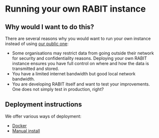 # Running your own RABIT instance

## Why would I want to do this?

There are several reasons why you would want to run your own instance instead of using [our public one](https://rabit2022.cloud.edu.au/):

- Some organisations may restrict data from going outside their network for security and confidentiality reasons. 
Deploying your own RABIT instance ensures you have full control on where and how the data is transmitted and stored.
- You have a limited internet bandwidth but good local network bandwidth.
- You are developing RABIT itself and want to test your improvements. One does not simply test in production, right?

## Deployment instructions

We offer various ways of deployment:
- [Docker](docker.md)
- [Manual install](manual-install.md)